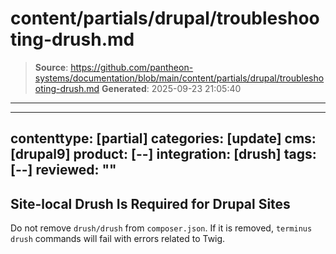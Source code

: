 # content/partials/drupal/troubleshooting-drush.md

> **Source**: https://github.com/pantheon-systems/documentation/blob/main/content/partials/drupal/troubleshooting-drush.md
> **Generated**: 2025-09-23 21:05:40

---

---
contenttype: [partial]
categories: [update]
cms: [drupal9]
product: [--]
integration: [drush]
tags: [--]
reviewed: ""
---

## Site-local Drush Is Required for Drupal Sites

Do not remove `drush/drush` from `composer.json`. If it is removed, `terminus drush` commands will fail with errors related to Twig.

